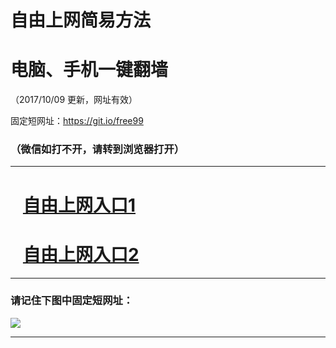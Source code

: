 ﻿# 自由上网简易方法

# 电脑、手机一键翻墙

（2017/10/09 更新，网址有效）

固定短网址：https://git.io/free99

### （微信如打不开，请转到浏览器打开）


***





# &nbsp;&nbsp; <a href="http://ft994615201.fwq-tz-1001.info/fwqtz01.html?t=100900130695 " target="_blank">自由上网入口1</a>
# &nbsp;&nbsp; <a href="http://ft288011453.fwq-tz-1002.info/fwqtz02.html?t=100900123289 " target="_blank">自由上网入口2</a>
***

### 请记住下图中固定短网址：

<img src="https://s3-us-west-2.amazonaws.com/fwq-1001/yjfq-20170905okok.png" /> 


***

